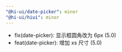 ```yaml
---
"@hi-ui/date-picker": minor
"@hi-ui/hiui": minor
---
```


- fix(date-picker): 显示框圆角改为 6px (5.0)
- feat(date-picker): 增加 xs 尺寸 (5.0)
